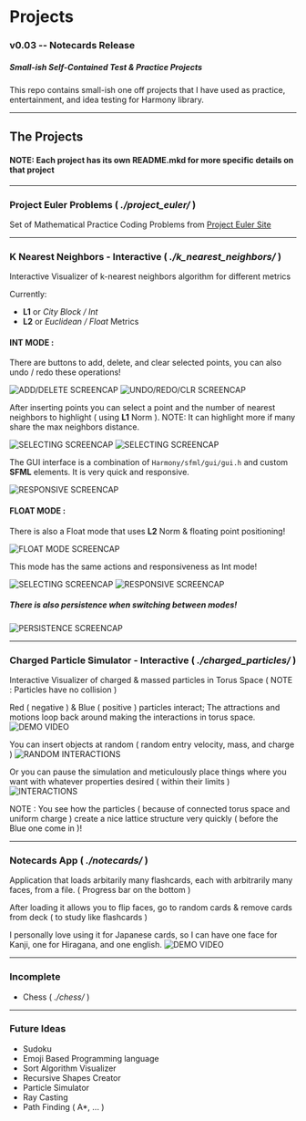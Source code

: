 # Projects
### v0.03 -- Notecards Release
##### Small-ish Self-Contained Test & Practice Projects
This repo contains small-ish one off projects that I have used as practice, entertainment, and idea testing for Harmony library.

---
## The Projects

#### NOTE: Each project has its own README.mkd for more specific details on that project

---
### Project Euler Problems ( *./project_euler/* )
Set of Mathematical Practice Coding Problems from [Project Euler Site](https://projecteuler.net/)

---
### K Nearest Neighbors - Interactive ( *./k\_nearest\_neighbors/* )
Interactive Visualizer of k-nearest neighbors algorithm for different metrics

Currently:

* **L1** or *City Block / Int*
* **L2** or *Euclidean / Float* Metrics

#### INT MODE :
There are buttons to add, delete, and clear selected points, you can also undo / redo these operations!

![ADD/DELETE SCREENCAP](https://github.com/b-j-roberts/Projects/raw/master/demos/k_nearest_neighbors/int_mode_screencap.gif)
![UNDO/REDO/CLR SCREENCAP](https://github.com/b-j-roberts/Projects/raw/master/demos/k_nearest_neighbors/int_undo_redo_screencap.gif)

After inserting points you can select a point and the number of nearest neighbors to highlight ( using **L1** Norm ). 
NOTE: It can highlight more if many share the max neighbors distance.

![SELECTING SCREENCAP](https://github.com/b-j-roberts/Projects/raw/master/demos/k_nearest_neighbors/int_selecting_screencap.gif)
![SELECTING SCREENCAP](https://github.com/b-j-roberts/Projects/raw/master/demos/k_nearest_neighbors/int_selecting_screencap_2.gif)

The GUI interface is a combination of `Harmony/sfml/gui/gui.h` and custom **SFML** elements. It is very quick and responsive.

![RESPONSIVE SCREENCAP](https://github.com/b-j-roberts/Projects/raw/master/demos/k_nearest_neighbors/int_responsive_screencap.gif)

#### FLOAT MODE :
There is also a Float mode that uses **L2** Norm & floating point positioning!

![FLOAT MODE SCREENCAP](https://github.com/b-j-roberts/Projects/raw/master/demos/k_nearest_neighbors/float_mode_screencap.gif)

This mode has the same actions and responsiveness as Int mode!

![SELECTING SCREENCAP](https://github.com/b-j-roberts/Projects/raw/master/demos/k_nearest_neighbors/float_select_screencap.gif)
![RESPONSIVE SCREENCAP](https://github.com/b-j-roberts/Projects/raw/master/demos/k_nearest_neighbors/float_responsive_screencap.gif)

##### There is also persistence when switching between modes!

![PERSISTENCE SCREENCAP](https://github.com/b-j-roberts/Projects/raw/master/demos/k_nearest_neighbors/mode_persistence_screencap.gif)

---
### Charged Particle Simulator - Interactive ( *./charged_particles/* )
Interactive Visualizer of charged & massed particles in Torus Space ( NOTE : Particles have no collision )


Red ( negative ) & Blue ( positive ) particles interact; The attractions and motions loop back around making the interactions in torus space.
![DEMO VIDEO](https://github.com/b-j-roberts/Projects/raw/master/demos/charged_particles/charge_miniclip.gif)

You can insert objects at random ( random entry velocity, mass, and charge )
![RANDOM INTERACTIONS](https://github.com/b-j-roberts/Projects/raw/master/demos/charged_particles/random_charged_screencap.gif)

Or you can pause the simulation and meticulously place things where you want with whatever properties desired ( within their limits )
![INTERACTIONS](https://github.com/b-j-roberts/Projects/raw/master/demos/charged_particles/explosion_charged_screencap.gif)

NOTE : You see how the particles ( because of connected torus space and uniform charge ) create a nice lattice structure very quickly ( before the Blue one come in )!

---
### Notecards App ( *./notecards/* )
Application that loads arbitarily many flashcards, each with arbitrarily many faces, from a file. ( Progress bar on the bottom )

After loading it allows you to flip faces, go to random cards & remove cards from deck ( to study like flashcards )

I personally love using it for Japanese cards, so I can have one face for Kanji, one for Hiragana, and one english.
![DEMO VIDEO](https://github.com/b-j-roberts/Projects/raw/master/demos/notecards/notecard_demo_screencap.gif)

---
### Incomplete
* Chess ( *./chess/* )

---
### Future Ideas
* Sudoku
* Emoji Based Programming language
* Sort Algorithm Visualizer
* Recursive Shapes Creator
* Particle Simulator
* Ray Casting
* Path Finding ( A*, ... )

